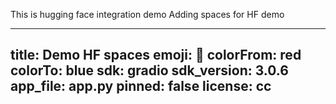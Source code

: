 This is hugging face integration demo
Adding spaces for HF demo

---
title: Demo HF spaces
emoji: 🎅
colorFrom: red
colorTo: blue
sdk: gradio
sdk_version: 3.0.6
app_file: app.py
pinned: false
license: cc
---
